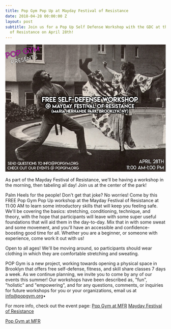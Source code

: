 ```yaml
---
title: Pop Gym Pop Up at Mayday Festival of Resistance
date: 2018-04-28 00:00:00 Z
layout: post
subtitle: Join us for a Pop Up Self Defense Workshop with the GDC at the Mayday Festival
  of Resistance on April 28th!
---
```


![Pop Gym at MFR](/assets/gdc.jpg)

As part of the Mayday Festival of Resistance, we'll be having a workshop in the morning, then tabeling all day! Join us at the center of the park!

Palm Heels for the people! Don't get that joke? No worries! Come by this FREE Pop Gym Pop Up workshop at the Mayday Festival of Resistance at 11:00 AM to learn some introductory skills that will keep you feeling safe. We'll be covering the basics: stretching, conditioning, technique, and theory, with the hope that participants will leave with some super useful foundations that will aid them in the day-to-day. Mix that in with some sweat and some movement, and you'll have an accessible and confidence-boosting good time for all. Whether you are a beginner, or someone with experience, come work it out with us!

Open to all ages! We'll be moving around, so participants should wear clothing in which they are comfortable stretching and sweating.

POP Gym is a new project, working towards opening a physical space in Brooklyn that offers free self-defense, fitness, and skill share classes 7 days a week. As we continue planning, we invite you to come by any of our events this summer! Our workshops have been described as, "fun", "holistic" and "empowering", and for any questions, comments, or inquiries for future workshops for you or your organizations, email us at info@popgym.org•

For more info, check out the event page: [Pop Gym at MFR](https://www.facebook.com/events/620131575046022/)
[Mayday Festival of Resistance](https://www.facebook.com/events/950435528442239/)

[Pop Gym at MFR](/assets/mayday.jpeg)

